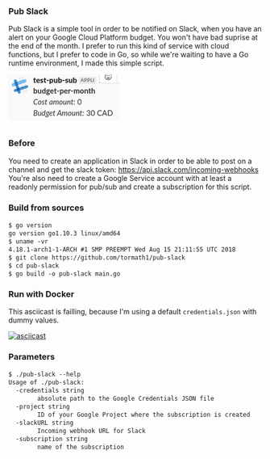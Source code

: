 ### Pub Slack

Pub Slack is a simple tool in order to be notified on Slack, when you have an alert on your Google Cloud Platform budget. You won't have bad suprise at the end of the month. 
I prefer to run this kind of service with cloud functions, but I prefer to code in Go, so while we're waiting to have a Go runtime environment, I made this simple script.

![slack screenshot](https://raw.githubusercontent.com/tormath1/pub-slack/master/img/image1.png)

### Before

You need to create an application in Slack in order to be able to post on a channel and get the slack token: https://api.slack.com/incoming-webhooks
You're also need to create a Google Service account with at least a readonly permission for pub/sub and create a subscription for this script.

### Build from sources

```shell
$ go version
go version go1.10.3 linux/amd64
$ uname -vr
4.18.1-arch1-1-ARCH #1 SMP PREEMPT Wed Aug 15 21:11:55 UTC 2018
$ git clone https://github.com/tormath1/pub-slack
$ cd pub-slack
$ go build -o pub-slack main.go 
```

### Run with Docker

This asciicast is failling, because I'm using a default `credentials.json` with dummy values.

[![asciicast](https://asciinema.org/a/xTBGkLaQkFOYDkRgANd3kc9jl)](https://asciinema.org/a/xTBGkLaQkFOYDkRgANd3kc9jl)


### Parameters

```shell
$ ./pub-slack --help
Usage of ./pub-slack:
  -credentials string
    	absolute path to the Google Credentials JSON file
  -project string
    	ID of your Google Project where the subscription is created
  -slackURL string
    	Incoming webhook URL for Slack
  -subscription string
    	name of the subscription
```